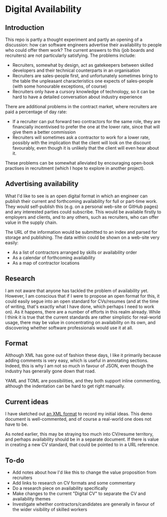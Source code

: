 Digital Availability
===

Introduction
---

This repo is partly a thought experiment and partly an opening of a discussion: how can
software engineers advertise their availability to people who could offer them work? The
current answers to this (job boards and recruiters) are not particularly satisfying. The
problems include:

* Recruiters, somewhat by design, act as gatekeepers between skilled developers
and their technical counterparts in an organisation
* Recruiters are sales-people first, and unfortunately sometimes bring to the table
the unpleasant characteristics one expects of sales-people (with some honourable
exceptions, of course)
* Recruiters only have a cursory knowledge of technology, so it can be hard to
have a detailed conversation about industry experience

There are additional problems in the contract market, where recruiters are paid
a percentage of day rate:

* If a recruiter can put forward two contractors for the same role, they are financially
incentivised to prefer the one at the lower rate, since that will give them a better
commission
* Recruiters will sometimes ask a contractor to work for a lower rate, possibly
with the implication that the client will look on the discount favourably, even though
it is unlikely that the client will even hear about it.

These problems can be somewhat alleviated by encouraging open-book practises in
recruitment (which I hope to explore in another project).

Advertising availability
---

What I'd like to see is an open digital format in which an engineer can publish their
current and forthcoming availability for full or part-time work. They would self-publish
this (e.g. on a personal web-site or GitHub pages) and any interested parties could
subscribe. This would be available firstly to employers and clients, and to any others,
such as recruiters, who can offer value in the supply chain.

The URL of the information would be submitted to an index and parsed for storage and
publishing. The data within could be shown on a web-site very easily:

* As a list of contractors arranged by skills or availability order
* As a calendar of forthcoming availability
* As a map of contractor locations

Research
---

I am not aware that anyone has tackled the problem of availability yet. However, I
am conscious that if I were to propose an open format for this, it could easily segue
into an open standard for CVs/resumes (and at the time of writing, that's exactly what
I have done, which perhaps I need to work on). As it happens, there are a number of
efforts in this realm already. While I think it is true that the current standards are
rather simplistic for real-world usage, there may be value in concentrating on
availability on its own, and discovering whether software professionals would use it at
all.

Format
---

Although XML has gone out of fashion these days, I like it primarily because adding
comments is very easy, which is useful in annotating sections. Indeed, this is why
I am not so much in favour of JSON, even though the industry has generally gone down
that road.

YAML and TOML are possibilities, and they both support inline commenting, although the
indentation can be hard to get right manually.

Current ideas
---

I have sketched out [an XML format](DigitalCV.xml) to record my initial ideas. This
demo document is well-commented, and of course a real-world one does not have to be.

As noted earlier, this may be straying too much into CV/resume territory, and perhaps
availability should be in a separate document. If there is value in creating a new
CV standard, that could be pointed to in a URL reference.

To-do
---

* Add notes about how I'd like this to change the value proposition from recruiters
* Add links to research on CV formats and some commentary
* Do a research piece on availability specifically
* Make changes to the current "Digital CV" to separate the CV and availability themes
* Investigate whether contractors/candidates are generally in favour of the wider
visibility of skilled workers
